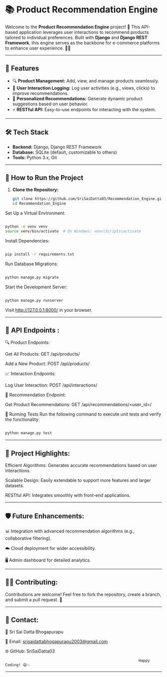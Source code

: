 # 📚 Product Recommendation Engine
  Welcome to the **Product Recommendation Engine** project! 🚀 This API-based application leverages user interactions to recommend products tailored to individual preferences. Built with **Django** and **Django REST Framework**, this engine serves as the backbone for e-commerce platforms to enhance user experience. 🛒✨

---

## 📝 Features

- 🔍 **Product Management:** Add, view, and manage products seamlessly.
- 🤝 **User Interaction Logging:** Log user activities (e.g., views, clicks) to improve recommendations.
- 🎯 **Personalized Recommendations:** Generate dynamic product suggestions based on user behavior.
- ⚡ **RESTful API:** Easy-to-use endpoints for interacting with the system.

---

## 🛠️ Tech Stack

- **Backend:** Django, Django REST Framework
- **Database:** SQLite (default, customizable to others)
- **Tools:** Python 3.x, Git

---

## 🚀 How to Run the Project

1. **Clone the Repository:**
   ```bash
   git clone https://github.com/SriSaiDatta03/Recommendation_Engine.git
   cd Recommendation_Engine
Set Up a Virtual Environment:
  ```bash

python -m venv venv
source venv/bin/activate  # On Windows: venv\Scripts\activate
```

Install Dependencies:

  ```bash

pip install -r requirements.txt
```
Run Database Migrations:

  ```bash

python manage.py migrate
```
Start the Development Server:

  ```bash

python manage.py runserver
```
Visit http://127.0.0.1:8000/ in your browser.

---

📡 API Endpoints :
-
🔍 Product Endpoints:

Get All Products:
GET /api/products/

Add a New Product:
POST /api/products/

📈 Interaction Endpoints:

Log User Interaction: POST /api/interactions/

🎯 Recommendation Endpoint:

Get Product Recommendations:
GET /api/recommendations/<user_id>/

🧪 Running Tests
Run the following command to execute unit tests and verify the functionality:

```bash

python manage.py test
```
---
🌟 Project Highlights:
-
Efficient Algorithms: Generates accurate recommendations based on user interactions.

Scalable Design: Easily extendable to support more features and larger datasets.

RESTful API: Integrates smoothly with front-end applications.

---
🛡️ Future Enhancements:
-
📊 Integration with advanced recommendation algorithms (e.g., collaborative filtering).

☁️ Cloud deployment for wider accessibility.

🖥️ Admin dashboard for detailed analytics.

---
🧑‍💻 Contributing:
-
Contributions are welcome! Feel free to fork the repository, create a branch, and submit a pull request. 🎉

---
💬 Contact:
-
👤 Sri Sai Datta Bhogapurapu

📧 Email: srisaidattabhogapurapu2003@gmail.com

🌐 GitHub: SriSaiDatta03

                                                                Happy Coding! 😄✨
---
